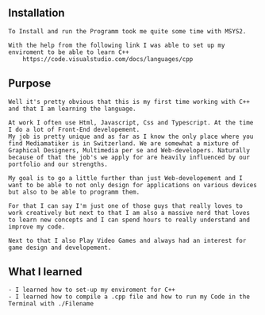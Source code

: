 ## Installation
    To Install and run the Programm took me quite some time with MSYS2.

    With the help from the following link I was able to set up my enviroment to be able to learn C++
        https://code.visualstudio.com/docs/languages/cpp

## Purpose

    Well it's pretty obvious that this is my first time working with C++ and that I am learning the language. 
    
    At work I often use Html, Javascript, Css and Typescript. At the time I do a lot of Front-End developement. 
    My job is pretty unique and as far as I know the only place where you find Mediamatiker is in Switzerland. We are somewhat a mixture of Graphical Designers, Multimedia per se and Web-developers. Naturally because of that the job's we apply for are heavily influenced by our portfolio and our strengths. 

    My goal is to go a little further than just Web-developement and I want to be able to not only design for applications on various devices but also to be able to programm them. 

    For that I can say I'm just one of those guys that really loves to work creatively but next to that I am also a massive nerd that loves to learn new concepts and I can spend hours to really understand and improve my code.
    
    Next to that I also Play Video Games and always had an interest for game design and developement.

## What I learned

    - I learned how to set-up my enviroment for C++
    - I learned how to compile a .cpp file and how to run my Code in the Terminal with ./Filename 
